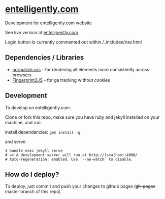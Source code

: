 # [entelligently.com](http://entelligently.com/)
Development for entelligently.com website

See live version at [entelligently.com](http://entelligently.com/)

Login button is currently commented out within /_includes/nav.html


## Dependencies / Libraries

* [normalize.css](https://necolas.github.io/normalize.css/) - for rendering all elements more consistently across browsers
* [Fingerprint2JS](http://scrollmagic.io/) - for ga tracking without cookies


## Development

To develop on entelligently.com:

Clone or fork this repo,
make sure you have ruby and jekyll installed on your machine, and run:

install dependencies:
` gem install -g `

and serve: 
```
$ bundle exec jekyll serve
# => A development server will run at http://localhost:4000/
# Auto-regeneration: enabled. Use `--no-watch` to disable.
```

## How do I deploy?

To deploy, just commit and push your changes to github pages (~~gh-pages~~ master branch of this repo).

